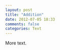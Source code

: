 ```yaml
---
layout: post
title: "Addition"
date: 2012-07-05 18:33
comments: false
categories: Text 
---
```


More text.
